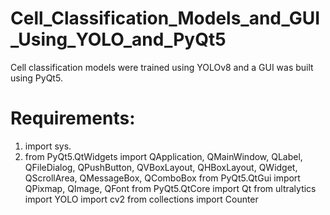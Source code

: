 # Cell_Classification_Models_and_GUI_Using_YOLO_and_PyQt5
 Cell classification models were trained using YOLOv8 and a GUI was built using PyQt5.
# Requirements:

1. import sys.
2. from PyQt5.QtWidgets import QApplication, QMainWindow, QLabel, QFileDialog, QPushButton, QVBoxLayout, QHBoxLayout, QWidget, QScrollArea, QMessageBox, QComboBox
from PyQt5.QtGui import QPixmap, QImage, QFont
from PyQt5.QtCore import Qt
from ultralytics import YOLO
import cv2
from collections import Counter
 
 
